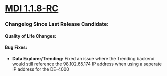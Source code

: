 # [MDI 1.1.8-RC](https://github.com/Altronic-LLC/Altronic-Public-Files/blob/main/ACM4000_Releases/RC/1.1.8/mdi-1.1.8-RC.atf)

### Changelog Since Last Release Candidate:

#### Quality of Life Changes:

#### Bug Fixes:
- **Data Explorer/Trending:** Fixed an issue where the Trending backend would still reference the 98.102.65.174 IP address when using a seperate IP address for the DE-4000